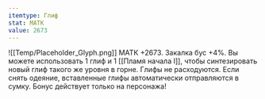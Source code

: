 ```yaml
---
itemtype: Глиф
stat: МАТК 
value: 2673
---
```

![[Temp/Placeholder_Glyph.png]]
МАТК +2673. Закалка бус +4%. Вы можете использовать 1 глиф и 1 [[Пламя начала I]], чтобы синтезировать новый глиф такого же уровня в горне. Глифы не расходуются. Если снять одеяние, вставленные глифы автоматически отправляются в сумку. Бонус действует только на персонажа!
